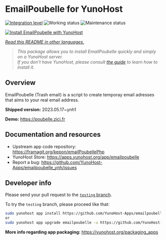 <!--
N.B.: This README was automatically generated by <https://github.com/YunoHost/apps/tree/master/tools/readme_generator>
It shall NOT be edited by hand.
-->

# EmailPoubelle for YunoHost

[![Integration level](https://dash.yunohost.org/integration/emailpoubelle.svg)](https://dash.yunohost.org/appci/app/emailpoubelle) ![Working status](https://ci-apps.yunohost.org/ci/badges/emailpoubelle.status.svg) ![Maintenance status](https://ci-apps.yunohost.org/ci/badges/emailpoubelle.maintain.svg)

[![Install EmailPoubelle with YunoHost](https://install-app.yunohost.org/install-with-yunohost.svg)](https://install-app.yunohost.org/?app=emailpoubelle)

*[Read this README in other languages.](./ALL_README.md)*

> *This package allows you to install EmailPoubelle quickly and simply on a YunoHost server.*  
> *If you don't have YunoHost, please consult [the guide](https://yunohost.org/install) to learn how to install it.*

## Overview

EmailPoubelle (Trash email) is a script to create temporay email adresses that aims to your real email address.


**Shipped version:** 2023.05.17~ynh1

**Demo:** <https://poubelle.zici.fr>
## Documentation and resources

- Upstream app code repository: <https://framagit.org/kepon/emailPoubellePhp>
- YunoHost Store: <https://apps.yunohost.org/app/emailpoubelle>
- Report a bug: <https://github.com/YunoHost-Apps/emailpoubelle_ynh/issues>

## Developer info

Please send your pull request to the [`testing` branch](https://github.com/YunoHost-Apps/emailpoubelle_ynh/tree/testing).

To try the `testing` branch, please proceed like that:

```bash
sudo yunohost app install https://github.com/YunoHost-Apps/emailpoubelle_ynh/tree/testing --debug
or
sudo yunohost app upgrade emailpoubelle -u https://github.com/YunoHost-Apps/emailpoubelle_ynh/tree/testing --debug
```

**More info regarding app packaging:** <https://yunohost.org/packaging_apps>
